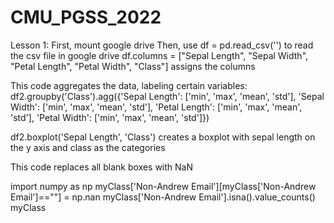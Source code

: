 # CMU_PGSS_2022
Lesson 1:
First, mount google drive
Then, use df = pd.read_csv('<link>') to read the csv file in google drive
df.columns = ["Sepal Length", "Sepal Width", "Petal Length", "Petal Width", "Class"] assigns the columns

This code aggregates the data, labeling certain variables:
df2.groupby('Class').agg({'Sepal Length': ['min', 'max', 'mean', 'std'], 'Sepal Width': ['min', 'max', 'mean', 'std'], 'Petal Length': ['min', 'max', 'mean', 'std'], 
                          'Petal Width': ['min', 'max', 'mean', 'std']})

df2.boxplot('Sepal Length',  'Class') creates a boxplot with sepal length on the y axis and class as the categories

This code replaces all blank boxes with NaN

import numpy as np
myClass['Non-Andrew Email'][myClass['Non-Andrew Email']==""] = np.nan
myClass['Non-Andrew Email'].isna().value_counts()
myClass
